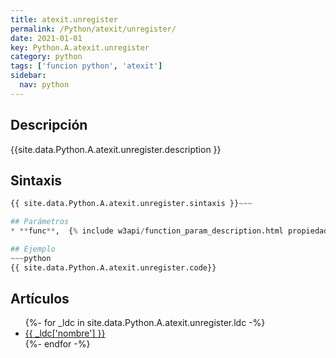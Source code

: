 ```yaml
---
title: atexit.unregister
permalink: /Python/atexit/unregister/
date: 2021-01-01
key: Python.A.atexit.unregister
category: python
tags: ['funcion python', 'atexit']
sidebar: 
  nav: python
---
```


## Descripción
{{site.data.Python.A.atexit.unregister.description }}

## Sintaxis
~~~python
{{ site.data.Python.A.atexit.unregister.sintaxis }}~~~

## Parámetros
* **func**,  {% include w3api/function_param_description.html propiedad=site.data.Python.A.atexit.unregister valor="func" %}

## Ejemplo
~~~python
{{ site.data.Python.A.atexit.unregister.code}}
~~~

## Artículos
<ul>
{%- for _ldc in site.data.Python.A.atexit.unregister.ldc -%}
   <li>
       <a href="{{_ldc['url'] }}">{{ _ldc['nombre'] }}</a>
   </li>
{%- endfor -%}
</ul>
